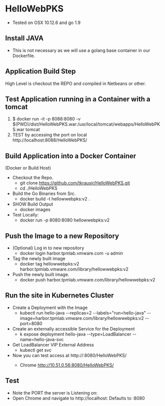 # HelloWebPKS
* Tested on OSX 10.12.6 and go 1.9

## Install JAVA
* This is not necessary as we will use a golang base container in our Dockerfile.

## Application Build Step
High Level is checkout the REPO and compiled in Netbeans or other.

## Test Application running in a Container with a tomcat
1. $ docker run -it -p 8088:8080 -v $(PWD)/dist/HelloWebPKS.war:/usr/local/tomcat/webapps/HelloWebPKS.war tomcat
2. TEST by accessing the port on local
  http://localhost:8088/HelloWebPKS/

## Build Application into a Docker Container
(Docker or Build Host)
* Checkout the Repo.
  * git clone https://github.com/tkrausjr/HelloWebPKS.git
  * cd ./HelloWebPKS
* Build the Go Binaries from Src.
  * docker build -t hellowwebpks:v2 .
* SHOW Build Output
  * docker images
* Test Locally:
  * docker run -p 8080:8080 hellowwebpks:v2

## Push the Image to a new Repository
* (Optional) Log in to new repository
  * docker login harbor.tpmlab.vmware.com -u admin
* Tag the newly built image
  * docker tag hellowwebpks:v2 harbor.tpmlab.vmware.com/library/hellowwebpks:v2
* Push the newly built image.
  * docker push harbor.tpmlab.vmware.com/library/hellowwebpks:v2

## Run the site in Kubernetes Cluster
* Create a Deployment with the Image 
  * kubectl run hello-java --replicas=2 --labels="run=hello-java" --image=harbor.tpmlab.vmware.com/library/hellowwebpks:v2 --port=8080
* Create an externally accessible Service for the Deployment
  * k expose deployment hello-java --type=LoadBalancer --name=hello-java-svc
* Get LoadBalancer VIP External Address
  * kubectl get svc
* Now you can test access at http://<ExternalIP>:8080/HelloWebPKS/
  * Chrome http://10.51.0.56:8080/HelloWebPKS/

## Test
* Note the PORT the server is Listening on:
* Open Chrome and navigate to http://localhost:<port>  Defaults to :8080 

